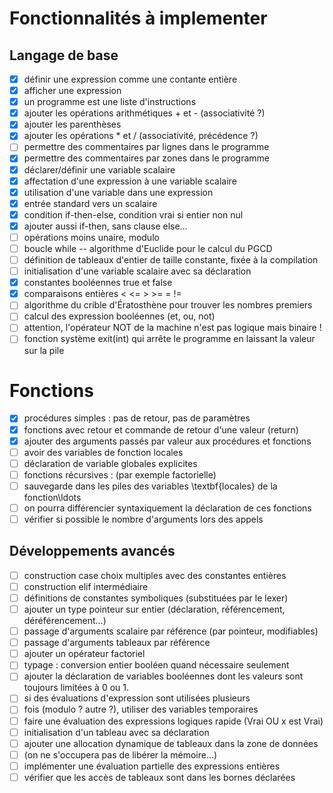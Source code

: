 # Fonctionnalités à implementer

## Langage de base

- [x] définir une expression comme une contante entière
- [x] afficher une expression
- [x] un programme est une liste d'instructions
- [x] ajouter les opérations arithmétiques + et - (associativité ?)
- [x] ajouter les parenthèses
- [x] ajouter les opérations \* et / (associativité, précédence ?)
- [ ] permettre des commentaires par lignes dans le programme
- [x] permettre des commentaires par zones dans le programme
- [x] déclarer/définir une variable scalaire
- [x] affectation d'une expression à une variable scalaire
- [x] utilisation d'une variable dans une expression
- [x] entrée standard vers un scalaire
- [x] condition if-then-else, condition vrai si entier non nul
- [x] ajouter aussi if-then, sans clause else…
- [ ] opérations moins unaire, modulo
- [ ] boucle while -- algorithme d'Euclide pour le calcul du PGCD
- [ ] définition de tableaux d'entier de taille constante, fixée à la compilation
- [ ] initialisation d'une variable scalaire avec sa déclaration
- [x] constantes booléennes true et false
- [x] comparaisons entières < <= > >= = !=
- [ ] algorithme du crible d'Ératosthène pour trouver les nombres premiers
- [ ] calcul des expression booléennes (et, ou, not)
- [ ] attention, l'opérateur NOT de la machine n'est pas logique mais binaire !
- [ ] fonction système exit(int) qui arrête le programme en laissant la valeur sur la pile

# Fonctions

- [x] procédures simples : pas de retour, pas de paramètres
- [x] fonctions avec retour et commande de retour d'une valeur (return)
- [x] ajouter des arguments passés par valeur aux procédures et fonctions
- [ ] avoir des variables de fonction locales
- [ ] déclaration de variable globales explicites
- [ ] fonctions récursives : (par exemple factorielle)
- [ ] sauvegarde dans les piles des variables \textbf{locales} de la fonction\ldots
- [ ] on pourra différencier syntaxiquement la déclaration de ces fonctions
- [ ] vérifier si possible le nombre d'arguments lors des appels

## Développements avancés

- [ ] construction case choix multiples avec des constantes entières
- [ ] construction elif intermédiaire
- [ ] définitions de constantes symboliques (substituées par le lexer)
- [ ] ajouter un type pointeur sur entier (déclaration, référencement, déréférencement…)
- [ ] passage d'arguments scalaire par référence (par pointeur, modifiables)
- [ ] passage d'arguments tableaux par référence
- [ ] ajouter un opérateur factoriel
- [ ] typage : conversion entier booléen quand nécessaire seulement
- [ ] ajouter la déclaration de variables booléennes dont les valeurs sont toujours limitées à 0 ou 1.
- [ ] si des évaluations d'expression sont utilisées plusieurs
- [ ] fois (modulo ? autre ?), utiliser des variables temporaires
- [ ] faire une évaluation des expressions logiques rapide (Vrai OU x est Vrai)
- [ ] initialisation d'un tableau avec sa déclaration
- [ ] ajouter une allocation dynamique de tableaux dans la zone de données
- [ ] (on ne s'occupera pas de libérer la mémoire…)
- [ ] implémenter une évaluation partielle des expressions entières
- [ ] vérifier que les accès de tableaux sont dans les bornes déclarées
